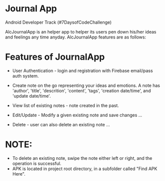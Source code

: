 # Journal App

Android Developer Track (#7DaysofCodeChallenge)

AlcJournalApp is an helper app to helper its users pen down his/her ideas and feelings any time anyday. AlcJournalApp features are as follows:

# Features of JournalApp
- User Authentication - login and registration with Firebase email/pass auth system.
- Create note on the go representing your ideas and emotions. A note has 'author', 'title', 'descrition', 'content', 'tags', 'creation date/time', and 'update date/time'.
- View list of existing notes - note created in the past.
- Edit/Update - Modify a given existing note and save changes ... 

- Delete - user can also delete an existing note ...
# NOTE:
- To delete an existing note, swipe the note either left or right, and the operation is successful.
- APK is located in project root directory, in a subfolder called "Find APK Here".




